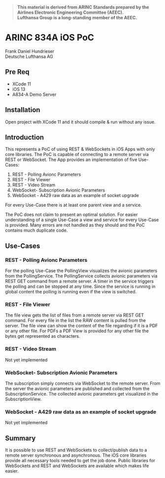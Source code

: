 > **This material is derived from ARINC Standards prepared by the Airlines Electronic Engineering Committee (AEEC).  
> Lufthansa Group is a long-standing member of the AEEC.**

# ARINC 834A iOS PoC
Frank Daniel Hundrieser  
Deutsche Lufthansa AG

## Pre Req
* XCode 11
* iOS 13
* A834-A Demo Server

## Installation
Open project with XCode 11 and it should compile & run without any issue.

## Introduction
This represents a PoC of using REST & WebSockets in iOS Apps with only core libraries.
The PoC is capable of connecting to a remote server via REST or WebSocket.
The App provides an implementation of five Use-Cases:

1. REST - Polling Avionc Parameters
2. REST - File Viewer
3. REST - Video Stream
4. WebSocket- Subscription Avionic Parameters
5. WebSocket - A429 raw data as an example of socket upgrade

For every Use-Case there is at least one parent view and a service.

The PoC does not claim to present an optimal solution. For easier understanding of a
single Use-Case a view and service for every Use-Case is provided. Many errors are not handled 
as they should and the PoC contains much duplicate code.

## Use-Cases

### REST - Polling Avionc Parameters
For the polling Use-Case the PollingView visualizes the avionic parameters from the PollingService.
The PollingService collects avionic parameters via REST GET command from a remote server.
A timer in the service triggers the polling and can be stopped at any time. Since the service is running
in global content the polling is running even if the view is switched.

### REST - File Viewer
The file view gets the list of files from a remote server via REST GET command. For every file in the list
the RAW content is pulled from the server. The file view can show the content of the file regarding if it
is a PDF or any other file. For PDFs a PDF View is provided for any other file the bytes get represented as
characters.

### REST - Video Stream
Not yet implemented

### WebSocket- Subscription Avionic Parameters
The subscription simply connects via WebSocket to the remote server. From the server the avionic parameters
are published and collected from the SubscriptionService. The collected avionic parameters get visualized in
the SubscriptionView.

### WebSocket - A429 raw data as an example of socket upgrade
Not yet implemented

## Summary
It is possible to use REST and WebSockets to collect/publish data to a remote server synchronous and
asynchronous. The iOS core libraries provide all necessary tools needed to get the job done. Public 
libraries for WebSockets and REST and WebSockets are available which makes life easier.
